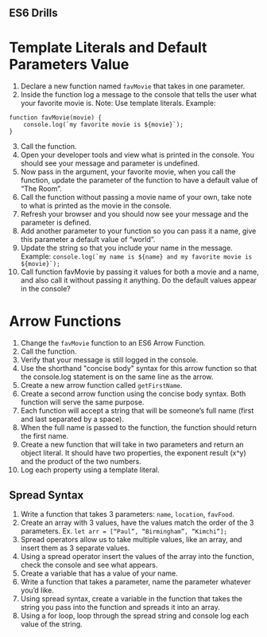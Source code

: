 ## ES6 Drills

# Template Literals and Default Parameters Value
1. Declare a new function named `favMovie` that takes in one parameter.
2. Inside the function log a message to the console that tells the user what your favorite movie is. Note: Use template literals. Example:
```
function favMovie(movie) {
    console.log(`my favorite movie is ${movie}`);
}
```
3. Call the function.
4. Open your developer tools and view what is printed in the console. You should see your message and parameter is undefined.
5. Now pass in the argument, your favorite movie, when you call the function, update the parameter of the function to have a default value of “The Room”.
6. Call the function without passing a movie name of your own, take note to what is printed as the movie in the console.
7. Refresh your browser and you should now see your message and the parameter is defined.
8. Add another parameter to your function so you can pass it a name, give this parameter a default value of “world”.
9. Update the string so that you include your name in the message. 
Example:
```console.log(`my name is ${name} and my favorite movie is ${movie}`); ```
10. Call function favMovie by passing it values for both a movie and a name, and also call it without passing it anything. Do the default values appear in the console?

# Arrow Functions

1. Change the `favMovie` function to an ES6 Arrow Function.
2. Call the function.
3. Verify that your message is still logged in the console.
4. Use the shorthand "concise body" syntax for this arrow function so that the console.log statement is on the same line as the arrow.
5. Create a new arrow function called `getFirstName`.
6. Create a second arrow function using the concise body syntax. Both function will serve the same purpose.
7. Each function will accept a string that will be someone’s full name (first and last separated by a space).
8. When the full name is passed to the function, the function should return the first name.
9. Create a new function that will take in two parameters and return an object literal. It should have two properties, the exponent result (x^y) and the product of the two numbers.
10. Log each property using a template literal.

## Spread Syntax

1. Write a function that takes 3 parameters: `name`, `location`, `favFood`.
2. Create an array with 3 values, have the values match the order of the 3 parameters. Ex. `let arr = [“Paul”, “Birmingham”, “Kimchi”];`
3. Spread operators allow us to take multiple values, like an array, and insert them as 3 separate values.
4. Using a spread operator insert the values of the array into the function, check the console and see what appears.
5. Create a variable that has a value of your name.
6. Write a function that takes a parameter, name the parameter whatever you’d like.
7. Using spread syntax, create a variable in the function that takes the string you pass into the function and spreads it into an array.
8. Using a for loop, loop through the spread string and console log each value of the string.

